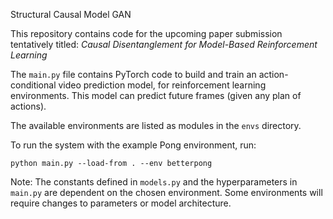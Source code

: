 Structural Causal Model GAN

This repository contains code for the upcoming paper submission
tentatively titled:
*Causal Disentanglement for Model-Based Reinforcement Learning*

The `main.py` file contains PyTorch code to build and train an
action-conditional video prediction model, for reinforcement learning
environments.
This model can predict future frames (given any plan of actions).

The available environments are listed as modules in the `envs`
directory.

To run the system with the example Pong environment, run:

```
python main.py --load-from . --env betterpong
```

Note: The constants defined in `models.py` and the hyperparameters
in `main.py` are dependent on the chosen environment.
Some environments will require changes to parameters or model
architecture.
